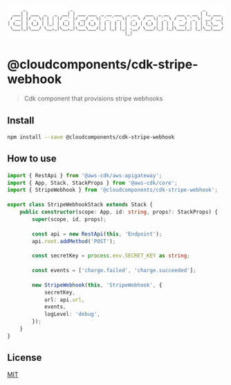 ![cloudcomponents Logo](/logo.png?raw=true)

# @cloudcomponents/cdk-stripe-webhook

> Cdk component that provisions stripe webhooks

## Install

```bash
npm install --save @cloudcomponents/cdk-stripe-webhook
```

## How to use

```typescript
import { RestApi } from '@aws-cdk/aws-apigateway';
import { App, Stack, StackProps } from '@aws-cdk/core';
import { StripeWebhook } from '@cloudcomponents/cdk-stripe-webhook';

export class StripeWebhookStack extends Stack {
    public constructor(scope: App, id: string, props?: StackProps) {
        super(scope, id, props);

        const api = new RestApi(this, 'Endpoint');
        api.root.addMethod('POST');

        const secretKey = process.env.SECRET_KEY as string;

        const events = ['charge.failed', 'charge.succeeded'];

        new StripeWebhook(this, 'StripeWebhook', {
            secretKey,
            url: api.url,
            events,
            logLevel: 'debug',
        });
    }
}
```

## License

[MIT](../../LICENSE)
